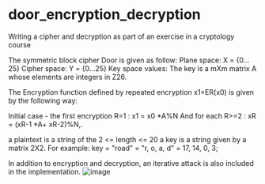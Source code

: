 # door_encryption_decryption
Writing a cipher and decryption as part of an exercise in a cryptology course

The symmetric block cipher Door is given as follow: 
Plane space:		X = {0…25}
Cipher space:	Y = {0…25}
Key space values: 	The key is a mXm matrix A whose elements are integers in Z26.

The Encryption function defined by repeated encryption x1=ER(x0) is given by the following way: 


Initial case - the first encryption R=1 :  x1 = x0 *A%N 
And  for each R>=2 :  xR = (xR-1 *A+ xR-2)%N,.

a plaintext is a string of the  2 <= length <= 20 a key is a string given by a matrix 2X2.
For example: key = "road" = "r, o, a, d" =  17, 14, 0, 3; 

In addition to encryption and decryption, an iterative attack is also included in the implementation.
![image](https://user-images.githubusercontent.com/79198595/204138545-4b0127e7-82fd-403f-9ad7-bd5ee1f0af03.png)
